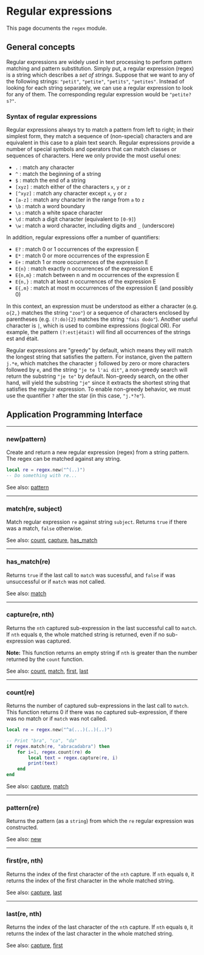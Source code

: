 # Regular expressions

This page documents the `regex` module.

## General concepts

Regular expressions are widely used in text processing to perform pattern matching and pattern substitution. Simply put, a regular expression
(regex) is a string which describes a *set of strings*. Suppose that we want to any of the following strings: `"petit"`, `"petite"`, `"petits"`, `"petites"`. 
Instead of looking for each string separately, we can use a regular expression to look for any of them. 
The corresponding regular expression would be `"petite?s?"`. 


### Syntax of regular expressions


Regular expressions always try to match a pattern from left to right; in their simplest form,
they match a sequence of (non-special) characters and are equivalent in this case to a plain
text search. Regular expressions provide a number of special symbols and operators that can match
classes or sequences of characters. Here we only provide the most useful ones:

* `.` : match any character
* `^` : match the beginning of a string
* `$` : match the end of a string
* `[xyz]` : match either of the characters `x`, `y` or `z`
* `[^xyz]` : match any character except `x`, `y` or `z`
* `[a-z]` : match any character in the range from `a` to `z`
* `\b` : match a word boundary
* `\s` : match a white space character
* `\d` : match a digit character (equivalent to `[0-9]`)
* `\w` : match a word character, including digits and `_` (underscore)

In addition, regular expressions offer a number of quantifiers:

* `E?` : match 0 or 1 occurrences of the expression E
* `E*` : match 0 or more occurrences of the expression E
* `E+` : match 1 or more occurrences of the expression E
* `E{n}` : match exactly n occurrences of the expression E
* `E{n,m}` : match between n and m occurrences of the expression E
* `E{n,}` : match at least n occurrences of the expression E
* `E{,m}` : match at most m occurrences of the expression E (and possibly 0)


In this context, an expression must be understood as either a character (e.g. `o{2,}` matches the
string `"zoo"`) or a sequence of characters enclosed by parentheses (e.g. `(?:do){2}` matches the
string `"fais dodo"`). Another useful character is `|`, which is used to combine expressions
(logical OR). For example, the pattern `(?:est|était)` will find all occurrences of the strings est
and était.

Regular expressions are "greedy" by default, which means they will match the longest
string that satisfies the pattern. For instance, given the pattern `j.*e`, which matches the
character `j` followed by zero or more characters followed by `e`, and the string `"je te l'ai dit"`, a
non-greedy search will return the substring `"je te"` by default. Non-greedy search, on the other hand,
will yield the substring `"je"` since it extracts the shortest string that satisfies the regular
expression. To enable non-greedy behavior, we must use the quantifier `?` after the star (in this case, `"j.*?e"`).



## Application Programming Interface

---

<a id="func_new" class="apidef"></a>
### new(pattern)

Create and return a new regular expression (regex) from a string pattern. The regex can be matched against any string.

```lua
local re = regex.new("^(..)")
-- Do something with re...
```

See also: [pattern](#func_pattern)

---

<a id="func_match" class="apidef"></a>
### match(re, subject)

Match regular expression `re` against string `subject`. Returns `true` if there was a match, `false` otherwise.

See also: [count](#func_count), [capture](#func_capture), [has_match](#func_has_match)

---

<a id="func_has_match" class="apidef"></a>
### has_match(re)

Returns `true` if the last call to `match` was sucessful, and `false` if was unsuccessful or if `match` was not called.


See also: [match](#func_match)


---

<a id="func_capture" class="apidef"></a>
### capture(re, nth)

Returns the `nth` captured sub-expression in the last successful call to `match`. If `nth` equals `0`, the whole matched string
is returned, even if no sub-expression was captured. 

**Note:** This function returns an empty string if `nth` is greater than the number returned by the `count` function.

See also: [count](#func_count), [match](#func_match), [first](#func_first), [last](#func_last)

---

<a id="func_count" class="apidef"></a>
### count(re)

Returns the number of captured sub-expressions in the last call to `match`. This function returns 0 if there was no captured
sub-expression, if there was no match or if `match` was not called.


```lua
local re = regex.new("^a(...)(..)(..)")

-- Print "bra", "ca", "da"
if regex.match(re, "abracadabra") then
    for i=1, regex.count(re) do
        local text = regex.capture(re, i)
        print(text)
    end       
end

```

See also: [capture](#func_capture), [match](#func_match)

---

<a id="func_pattern" class="apidef"></a>
### pattern(re)

Returns the pattern (as a `string`) from which the `re` regular expression was constructed. 

See also: [new](#func_new)

---

<a id="func_first" class="apidef"></a>
### first(re, nth)

Returns the index of the first character of the `nth` capture. If `nth` equals `0`, 
it returns the index of the first character in the whole matched string.

See also: [capture](#func_capture), [last](#func_last)

---

<a id="func_last" class="apidef"></a>
### last(re, nth)

Returns the index of the last character of the `nth` capture. If `nth` equals `0`, 
it returns the index of the last character in the whole matched string.

See also: [capture](#func_capture), [first](#func_first)


